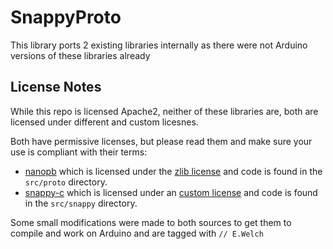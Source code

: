 # SnappyProto

This library ports 2 existing libraries internally as there were not Arduino versions of these libraries already

## License Notes

While this repo is licensed Apache2, neither of these libraries are, both are licensed under different and custom licesnes.

Both have permissive licenses, but please read them and make sure your use is compliant with their terms:

* [nanopb](https://github.com/nanopb/nanopb) which is licensed under the [zlib license](https://github.com/grafana/prometheus-arduino/blob/main/src/proto/LICENSE) and code is found in the `src/proto` directory.
* [snappy-c](https://github.com/andikleen/snappy-c) which is licensed under an [custom license](https://github.com/grafana/prometheus-arduino/blob/main/src/snappy/LICENSE) and code is found in the `src/snappy` directory.

Some small modifications were made to both sources to get them to compile and work on Arduino and are tagged with `// E.Welch` 